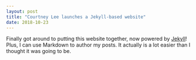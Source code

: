 ```yaml
---
layout: post
title: "Courtney Lee launches a Jekyll-based website"
date: 2018-10-23
---
```


Finally got around to putting this website together, now powered by [Jekyll](http://jekyllrb.com)! Plus, I can use Markdown to author my posts. 
It actually is a lot easier than I thought it was going to be.
